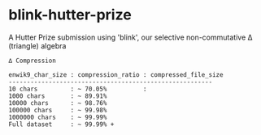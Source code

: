 # blink-hutter-prize
A Hutter Prize submission using 'blink', our selective non-commutative ∆ (triangle) algebra

```
∆ Compression

enwik9_char_size : compression_ratio : compressed_file_size
--------------------------------------------------------
10 chars         : ~ 70.05%          : 
1000 chars       : ~ 89.91%
10000 chars      : ~ 98.76%
100000 chars     : ~ 99.98%
1000000 chars    : ~ 99.99%
Full dataset     : ~ 99.99% +
```
